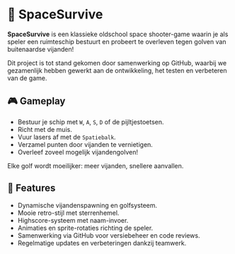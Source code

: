 # 🚀 SpaceSurvive

**SpaceSurvive** is een klassieke oldschool space shooter-game waarin je als speler een ruimteschip bestuurt en probeert te overleven tegen golven van buitenaardse vijanden!

Dit project is tot stand gekomen door samenwerking op GitHub, waarbij we gezamenlijk hebben gewerkt aan de ontwikkeling, het testen en verbeteren van de game.

## 🎮 Gameplay

- Bestuur je schip met `W`, `A`, `S`, `D` of de pijltjestoetsen.
- Richt met de muis.
- Vuur lasers af met de `Spatiebalk`.
- Verzamel punten door vijanden te vernietigen.
- Overleef zoveel mogelijk vijandengolven!

Elke golf wordt moeilijker: meer vijanden, snellere aanvallen.

## 🧠 Features

- Dynamische vijandenspawning en golfsysteem.
- Mooie retro-stijl met sterrenhemel.
- Highscore-systeem met naam-invoer.
- Animaties en sprite-rotaties richting de speler.
- Samenwerking via GitHub voor versiebeheer en code reviews.
- Regelmatige updates en verbeteringen dankzij teamwerk.
